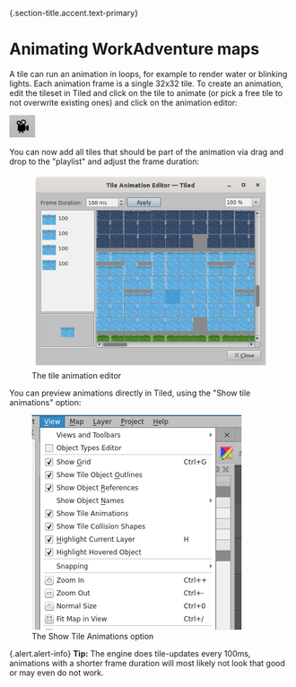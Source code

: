 {.section-title.accent.text-primary}
# Animating WorkAdventure maps

A tile can run an animation in loops, for example to render water or blinking lights. Each animation frame is a single 
32x32 tile. To create an animation, edit the tileset in Tiled and click on the tile to animate (or pick a free tile to 
not overwrite existing ones) and click on the animation editor:


<div class="px-5 card rounded d-inline-block">
    <img class="document-img" src="images/anims/camera.png" alt="" />
</div>

You can now add all tiles that should be part of the animation via drag and drop to the "playlist" and adjust the frame duration:

<div>
    <figure class="figure">
        <img class="figure-img img-fluid rounded" src="images/anims/animation_editor.png" alt="" />
        <figcaption class="figure-caption">The tile animation editor</figcaption>
    </figure>
</div>

You can preview animations directly in Tiled, using the "Show tile animations" option:


<div>
    <figure class="figure">
        <img class="figure-img img-fluid rounded" src="images/anims/settings_show_animations.png" alt="" />
        <figcaption class="figure-caption">The Show Tile Animations option</figcaption>
    </figure>
</div>

{.alert.alert-info}
**Tip:** The engine does tile-updates every 100ms, animations with a shorter frame duration will most likely not look that good or may even do not work.
